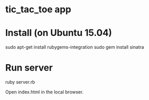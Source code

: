 # tic_tac_toe app

Install (on Ubuntu 15.04)
================
sudo apt-get install rubygems-integration
sudo gem install sinatra

Run server
==========
ruby server.rb

Open index.html in the local browser.
